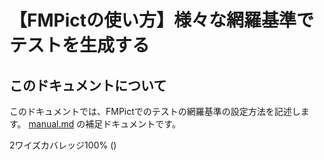 # 【FMPictの使い方】様々な網羅基準でテストを生成する

## このドキュメントについて

このドキュメントでは、FMPictでのテストの網羅基準の設定方法を記述します。
[manual.md](manual.md) の補足ドキュメントです。

2ワイズカバレッジ100% ()